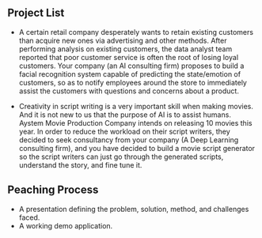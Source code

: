 ## Project List

- A certain retail company desperately wants to retain existing customers than acquire new ones via advertising and other methods. After performing analysis on existing customers, the data analyst team reported that poor customer service is often the root of losing loyal customers.
Your company (an AI consulting firm) proposes to build a facial recognition system capable of predicting the state/emotion of customers, so as to notify employees around the store to immediately assist the customers with questions and concerns about a product.

- Creativity in script writing is a very important skill when making movies. And it is not new to us that the purpose of AI is to assist humans.
Aystem Movie Production Company intends on releasing 10 movies this year. In order to reduce the workload on their script writers, they decided to seek consultancy from your company (A Deep Learning consulting firm), and you have decided to build a movie script generator so the script writers can just go through the generated scripts, understand the story, and fine tune it.

## Peaching Process

- A presentation defining the problem, solution, method, and challenges faced.
- A working demo application.